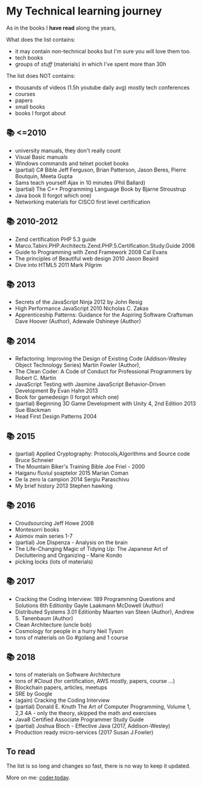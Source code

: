 # My Technical learning journey
As in the books I **have read** along the years, 

What does the list contains:
* it may contain non-technical books but I'm sure you will love them too. 
* tech books
* groups of *stuff* (materials) in which I've spent more than 30h

The list does NOT contains:
* thousands of videos (1.5h youtube daily avg) mostly tech conferences
* courses
* papers
* small books
* books I forgot about

## 📚 <=2010

* university manuals, they don't really count
* Visual Basic manuals
* Windows commands and telnet pocket books
* (partial) C# Bible Jeff Ferguson, Brian Patterson, Jason Beres, Pierre Boutquin, Meeta Gupta
* Sams teach yourself Ajax in 10 minutes (Phil Ballard)
* (partial) The C++ Programming Language Book by Bjarne Stroustrup
* Java book (I forgot which one)
* Networking materials for CISCO first level certification

## 📚 2010-2012

* Zend certification PHP 5.3 guide
* Marco.Tabini.PHP.Architects.Zend.PHP.5.Certification.Study.Guide 2006
* Guide to Programming with Zend Framework 2008 Cal Evans
* The principles of Beautiful web design 2010 Jason Beaird
* Dive into HTML5 2011 Mark Pilgrim

## 📚 2013

* Secrets of the JavaScript Ninja 2012 by John Resig
* High Performance JavaScript 2010 Nicholas C. Zakas
* Apprenticeship Patterns: Guidance for the Aspiring Software Craftsman Dave Hoover (Author), Adewale Oshineye (Author)

## 📚 2014

* Refactoring: Improving the Design of Existing Code (Addison-Wesley Object Technology Series) Martin Fowler (Author),
* The Clean Coder: A Code of Conduct for Professional Programmers by Robert C. Martin
* JavaScript Testing with Jasmine JavaScript Behavior-Driven Development By Evan Hahn 2013
* Book for gamedesign (I forgot which one)
* (partial) Beginning 3D Game Development with Unity 4, 2nd Edition 2013 Sue Blackman 
* Head First Design Patterns 2004


## 📚 2015
* (partial) Applied Cryptography: Protocols,Algorithms and Source code Bruce Schneier
* The Mountain Biker's Training Bible Joe Friel - 2000
* Haiganu fluviul șoaptelor  2015 Marian Coman 
* De la zero la campion 2014 Sergiu Paraschivu
* My brief history 2013 Stephen hawking 


## 📚 2016
* Croudsourcing Jeff Howe 2008
* Montesorri books
* Asimov main series 1-7
* (partial) Joe Dispenza - Analysis on the brain
* The Life-Changing Magic of Tidying Up: The Japanese Art of Decluttering and Organizing - Marie Kondo
* picking locks (lots of materials)

## 📚 2017
* Cracking the Coding Interview: 189 Programming Questions and Solutions 6th Editionby Gayle Laakmann McDowell  (Author)
* Distributed Systems 3.01 Editionby Maarten van Steen (Author),‎ Andrew S. Tanenbaum (Author)
* Clean Architecture (uncle bob)
* Cosmology for people in a hurry Neil Tyson
* tons of materials on Go #golang and 1 course

## 📚 2018
* tons of materials on Software Architecture
* tons of #Cloud (for certification, AWS mostly, papers, course ...)
* Blockchain papers, articles, meetups
* SRE by Google
* (again) Cracking the Coding Interview
* (partial) Donald E. Knuth The Art of Computer Programming, Volume 1, 2,3 4A - only the theory, skipped the math and exercises
* Java8 Certified Associate Programmer Study Guide
* (partial) Joshua Bloch - Effective Java (2017, Addison-Wesley)
* Production ready micro-services (2017 Susan J.Fowler)

## To read
The list is so long and changes so fast, there is no way to keep it updated.


More on me: [coder.today](https://coder.today/).
